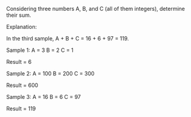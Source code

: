 Considering three numbers A, B, and C (all of them integers), determine their sum.

Explanation:

In the third sample, A + B + C = 16 + 6 + 97 = 119.

Sample 1:
  A = 3
  B = 2
  C = 1
  
  Result = 6
  
Sample 2:
  A = 100
  B = 200
  C = 300
  
  Result = 600
  
 Sample 3:
  A = 16
  B = 6
  C = 97
  
  Result = 119
